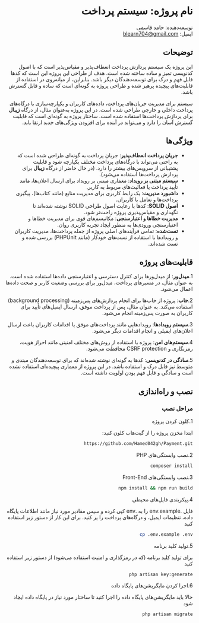 <div dir="rtl">

# نام پروژه: سیستم پرداخت
توسعه‌دهنده: حامد قاسمی  
ایمیل: blearn704@gmail.com

## توضیحات

این پروژه یک سیستم پردازش پرداخت انعطاف‌پذیر و مقیاس‌پذیر است که با اصول کدنویسی تمیز و ساده ساخته شده است. هدف از طراحی این پروژه این است که کدها قابل فهم و درک برای توسعه‌دهندگان دیگر باشد. بنابراین، از میانه‌روی در استفاده از قابلیت‌های پیچیده پرهیز شده و طراحی پروژه به گونه‌ای است که ساده و قابل گسترش باشد.

سیستم برای مدیریت جریان‌های پرداخت، داده‌های کاربران و یکپارچه‌سازی با درگاه‌های پرداخت داخلی و خارجی طراحی شده است. در این پروژه به‌عنوان مثال، از درگاه **زیبال** برای پردازش پرداخت‌ها استفاده شده است. ساختار پروژه به گونه‌ای است که قابلیت گسترش آسان را دارد و می‌تواند در آینده برای افزودن ویژگی‌های جدید ارتقا یابد.

## ویژگی‌ها

- **جریان پرداخت انعطاف‌پذیر**: جریان پرداخت به گونه‌ای طراحی شده است که به راحتی می‌تواند با درگاه‌های پرداخت مختلف یکپارچه شود و قابلیت پشتیبانی از سرویس‌های بیشتر را دارد. (در حال حاضر از درگاه **زیبال** برای پردازش پرداخت‌ها استفاده می‌شود).
- **سیستم مبتنی بر رویداد**: معماری مبتنی بر رویداد برای ارسال اعلان‌ها، مانند تأیید پرداخت یا فعالیت‌های مربوط به کاربر.
- **داشبورد مدیریت**: یک رابط کاربری برای مدیریت منابع (مانند کتاب‌ها)، پیگیری پرداخت‌ها و تعامل با کاربران.
- **اصول SOLID**: کدها با رعایت اصول طراحی SOLID نوشته شده‌اند تا نگهداری و مقیاس‌پذیری پروژه راحت‌تر شود.
- **مدیریت خطاها و اعتبارسنجی**: مکانیسم‌های قوی برای مدیریت خطاها و اعتبارسنجی ورودی‌ها به منظور ایجاد تجربه کاربری روان.
- **تست‌شده**: تمامی فرآیندهای اصلی پروژه از جمله پرداخت‌ها، مدیریت کاربران و رویدادها با استفاده از تست‌های خودکار (مانند PHPUnit) بررسی شده و تست شده‌اند.

## قابلیت‌های پروژه

1.**میدل‌ور**: از میدل‌ور‌ها برای کنترل دسترسی و اعتبارسنجی داده‌ها استفاده شده است. به عنوان مثال، در مسیرهای پرداخت، میدل‌ور برای بررسی وضعیت کاربر و صحت داده‌ها اعمال می‌شود.
  
2.**جاب**: پروژه از جاب‌ها برای انجام پردازش‌های پس‌زمینه (background processing) استفاده می‌کند. به عنوان مثال، پس از پرداخت موفق، ارسال ایمیل‌های تأیید برای کاربران به صورت پس‌زمینه انجام می‌شود.

3.**سیستم رویدادها**: رویدادهایی مانند پرداخت‌های موفق یا اقدامات کاربران باعث ارسال اعلان‌های ایمیلی و انجام اقدامات دیگر می‌شود.

4.**سیستم‌های امن**: پروژه با استفاده از روش‌های مختلف امنیتی مانند احراز هویت، رمزنگاری و CSRF protection محافظت می‌شود.

5.**سادگی در کدنویسی**: کدها به گونه‌ای نوشته شده‌اند که برای توسعه‌دهندگان مبتدی و متوسط نیز قابل درک و استفاده باشد. در این پروژه از معماری پیچیده‌ای استفاده نشده است و سادگی و قابل فهم بودن اولویت داشته است.

## نصب و راه‌اندازی

### مراحل نصب

1.کلون کردن پروژه

   ابتدا مخزن پروژه را از گیت‌هاب کلون کنید:

```bash
https://github.com/Hamed042gh/Payment.git
```
   2.نصب وابستگی‌های PHP
```bash
composer install
```

3.نصب وابستگی‌های Front-End
```bash
npm install && npm run build
```
4.پیکربندی فایل‌های محیطی

فایل .env.example را به .env کپی کرده و سپس مقادیر مورد نیاز مانند اطلاعات پایگاه داده، تنظیمات ایمیل، و درگاه‌های پرداخت را پر کنید. برای این کار از دستور زیر استفاده کنید
```bash
cp .env.example .env
   ```
5.تولید کلید برنامه

برای تولید کلید برنامه (که در رمزگذاری و امنیت استفاده می‌شود) از دستور زیر استفاده کنید

```bash
php artisan key:generate
   ```
6.اجرا کردن مایگریشن‌های پایگاه داده

حالا باید مایگریشن‌های پایگاه داده را اجرا کنید تا ساختار مورد نیاز در پایگاه داده ایجاد شود

```bash
php artisan migrate
